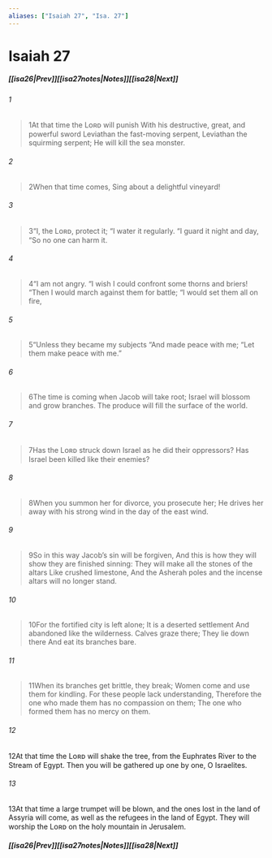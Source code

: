```yaml
---
aliases: ["Isaiah 27", "Isa. 27"]
---
```

# Isaiah 27
##### <span class=arrow-left></span>[[isa26|Prev]]<span class=navigation-separator></span>[[isa27notes|Notes]]<span class=navigation-separator></span>[[isa28|Next]]<span class=arrow-right></span>
###### 1
><span class=verse-first-poetry>1</span>At that time the Lᴏʀᴅ will punish
>With his destructive, great, and powerful sword
>Leviathan the fast-moving serpent,
>Leviathan the squirming serpent;
>He will kill the sea monster.
<div class=paragraph-break></div>

###### 2
><span class=verse-first-poetry>2</span>When that time comes,
>Sing about a delightful vineyard!
###### 3
><span class=verse-body-poetry>3</span><span class=poetry-quote-double>“</span>I, the Lᴏʀᴅ, protect it;
><span class=poetry-quote-double>“</span>I water it regularly.
><span class=poetry-quote-double>“</span>I guard it night and day,
><span class=poetry-quote-double>“</span>So no one can harm it.
###### 4
><span class=verse-body-poetry>4</span><span class=poetry-quote-double>“</span>I am not angry.
><span class=poetry-quote-double>“</span>I wish I could confront some thorns and briers!
><span class=poetry-quote-double>“</span>Then I would march against them for battle;
><span class=poetry-quote-double>“</span>I would set them all on fire,
###### 5
><span class=verse-body-poetry>5</span><span class=poetry-quote-double>“</span>Unless they became my subjects
><span class=poetry-quote-double>“</span>And made peace with me;
><span class=poetry-quote-double>“</span>Let them make peace with me.”
###### 6
><span class=verse-body-poetry>6</span>The time is coming when Jacob will take root;
>Israel will blossom and grow branches.
>The produce will fill the surface of the world.
<div class=paragraph-break></div>

###### 7
><span class=verse-first-poetry>7</span>Has the Lᴏʀᴅ struck down Israel as he did their oppressors?
>Has Israel been killed like their enemies?
###### 8
><span class=verse-body-poetry>8</span>When you summon her for divorce, you prosecute her;
>He drives her away with his strong wind in the day of the east wind.
###### 9
><span class=verse-body-poetry>9</span>So in this way Jacob’s sin will be forgiven,
>And this is how they will show they are finished sinning:
>They will make all the stones of the altars
>Like crushed limestone,
>And the Asherah poles and the incense altars will no longer stand.
###### 10
><span class=verse-body-poetry>10</span>For the fortified city is left alone;
>It is a deserted settlement
>And abandoned like the wilderness.
>Calves graze there;
>They lie down there
>And eat its branches bare.
###### 11
><span class=verse-body-poetry>11</span>When its branches get brittle, they break;
>Women come and use them for kindling.
>For these people lack understanding,
>Therefore the one who made them has no compassion on them;
>The one who formed them has no mercy on them.
<div class=paragraph-break></div>

###### 12
<span class=verse-first>12</span>At that time the Lᴏʀᴅ will shake the tree, from the Euphrates River to the Stream of Egypt. Then you will be gathered up one by one, O Israelites.
###### 13
<span class=verse-body>13</span>At that time a large trumpet will be blown, and the ones lost in the land of Assyria will come, as well as the refugees in the land of Egypt. They will worship the Lᴏʀᴅ on the holy mountain in Jerusalem.
##### <span class=arrow-left></span>[[isa26|Prev]]<span class=navigation-separator></span>[[isa27notes|Notes]]<span class=navigation-separator></span>[[isa28|Next]]<span class=arrow-right></span>